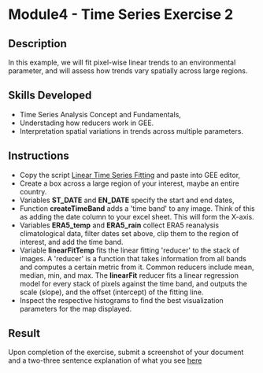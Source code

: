 # Module4 - Time Series Exercise 2

## Description
In this example, we will fit pixel-wise linear trends to an environmental parameter, and will assess how trends vary spatially across large regions.

## Skills Developed
- Time Series Analysis Concept and Fundamentals,
- Understading how reducers work in GEE.
- Interpretation spatial variations in trends across multiple parameters.

## Instructions
- Copy the script [Linear Time Series Fitting](https://github.com/ecodynlab/GALUP/wiki/Scripts#04_time_series_linear_fit) and paste into GEE editor,
- Create a box across a large region of your interest, maybe an entire country.
- Variables **ST_DATE** and **EN_DATE** specify the start and end dates,
- Function **createTimeBand** adds a 'time band' to any image. Think of this as adding the date column to your excel sheet. This will form the X-axis.
- Variables **ERA5_temp** and **ERA5_rain** collect ERA5 reanalysis climatological data, filter dates set above, clip them to the region of interest, and add the time band.
- Variable **linearFitTemp** fits the linear fitting 'reducer' to the stack of images. A 'reducer' is a function that takes information from all bands and computes a certain metric from it. Common reducers include mean, median, min, and max. The **linearFit** reducer fits a linear regression model for every stack of pixels against the time band, and outputs the scale (slope), and the offset (intercept) of the fitting line.
- Inspect the respective histograms to find the best visualization parameters for the map displayed.

## Result
Upon completion of the exercise, submit a screenshot of your document and a two-three sentence explanation of what you see [here](https://github.com/SERVIR-WA/GALUP/issues/new?assignees=&labels=Exercise_W4M1&template=w4m1-exercise2-submission.md&title=Module+1+exercise+2+%5Breplace+with+your+name%5D)
